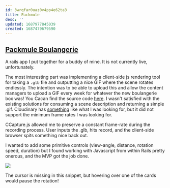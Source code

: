 ```yaml
---
id: 3wrqfar0uaz0v4pp4e62ta3
title: Packmule
desc: ''
updated: 1687977845039
created: 1687479679590
---
```

## [Packmule Boulangerie](https://github.com/helle253/packmule)

A rails app I put together for a buddy of mine. It is not currently live, unfortunately.

The most interesting part was implementing a client-side js rendering tool for taking a `.glb` file and outputting a nice GIF where the scene rotates endlessly. The intention was to be able to upload this and allow the content managers to upload a GIF every week for whatever the new boulangerie box was! You Cacan find the source code [here](https://github.com/helle253/packmule/blob/main/app/javascript/controllers/dashboard_controller.js). I wasn't satisfied with the existing solutions for consuming a scene description and returning a simple .gif. Cloudinary has [something](https://cloudinary.com/documentation/transformations_on_3d_models) like what I was looking for, but it did not support the minimum frame rates I was looking for.

CCapture.js allowed me to preserve a constant frame-rate during the recording process. User inputs the .glb, hits record, and the client-side browser spits something nice back out.

I wanted to add some primitive controls (view-angle, distance, rotation speed, duration) but I found working with Javascript from within Rails pretty onerous, and the MVP got the job done.


![](assets/packmule.gif)

The cursor is missing in this snippet, but hovering over one of the cards would pause the rotation!
